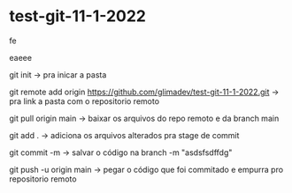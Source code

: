 # test-git-11-1-2022
fe

eaeee

git init -> pra inicar a pasta

git remote add origin https://github.com/glimadev/test-git-11-1-2022.git -> pra link a pasta com o repositorio remoto

git pull origin main -> baixar os arquivos do repo remoto e da branch main

git add . -> adiciona os arquivos alterados pra stage de commit

git commit -m -> salvar o código na branch -m "asdsfsdffdg"

git push -u origin main -> pegar o código que foi commitado e empurra pro repositorio remoto
